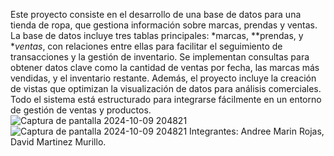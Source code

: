 Este proyecto consiste en el desarrollo de una base de datos para una tienda de ropa, que gestiona información sobre marcas, prendas y ventas. La base de datos incluye tres tablas principales: *marcas, **prendas, y **ventas*, con relaciones entre ellas para facilitar el seguimiento de transacciones y la gestión de inventario. Se implementan consultas para obtener datos clave como la cantidad de ventas por fecha, las marcas más vendidas, y el inventario restante. Además, el proyecto incluye la creación de vistas que optimizan la visualización de datos para análisis comerciales. Todo el sistema está estructurado para integrarse fácilmente en un entorno de gestión de ventas y productos.![Captura de pantalla 2024-10-09 204821](https://github.com/user-attachments/assets/692046c0-6a69-45cf-9d68-b56909a94c59)
![Captura de pantalla 2024-10-09 204821](https://github.com/user-attachments/assets/ea443c8e-0b81-4343-ac1a-564ae872b5ed)
Integrantes: Andree Marin Rojas, David Martinez Murillo.
